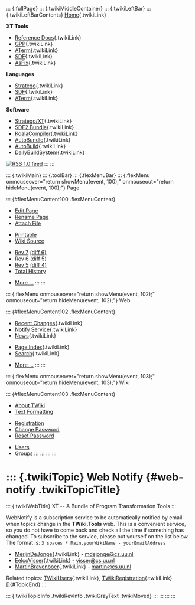 ::: {.fullPage}
::: {.twikiMiddleContainer}
::: {.twikiLeftBar}
::: {.twikiLeftBarContents}
[Home](WebHome){.twikiLink}

**XT Tools**

-   [Reference Docs](ToolReference){.twikiLink}
-   [GPP](GenericPrettyPrinter){.twikiLink}
-   [ATerm](ATermTools){.twikiLink}
-   [SDF](SdfTools){.twikiLink}
-   [AsFix](AsFixTools){.twikiLink}

**Languages**

-   [Stratego](../Stratego/WebHome){.twikiLink}
-   [SDF](../Sdf/WebHome){.twikiLink}
-   [ATerm](ATermFormat){.twikiLink}

**Software**

-   [Stratego/XT](../Stratego/StrategoDownload){.twikiLink}
-   [SDF2 Bundle](../Sdf/SdfBundle){.twikiLink}
-   [KoalaCompiler](KoalaCompiler){.twikiLink}
-   [AutoBundle](AutoBundle){.twikiLink}
-   [AutoBuild](AutoBuild){.twikiLink}
-   [DailyBuildSystem](DailyBuildSystem){.twikiLink}

[![](http://www.program-transformation.org/twiki/pub/rss.gif "RSS 1.0 feed")](http://www.program-transformation.org/twiki/bin/view/Tools/WebRss?skin=rss)
:::
:::

::: {.twikiMain}
::: {.toolBar}
::: {.flexMenuBar}
::: {.flexMenu onmouseover="return showMenu(event, 100);" onmouseout="return hideMenu(event, 100);"}
Page

::: {#flexMenuContent100 .flexMenuContent}
-   [Edit
    Page](http://www.program-transformation.org/edit/Tools/WebNotify?t=1536825759)
-   [Rename
    Page](http://www.program-transformation.org/rename/Tools/WebNotify)
-   [Attach
    File](http://www.program-transformation.org/attach/Tools/WebNotify)

<!-- -->

-   [Printable](http://www.program-transformation.org/view/Tools/WebNotify?skin=print.pattern)
-   [Wiki
    Source](http://www.program-transformation.org/view/Tools/WebNotify?skin=text&raw=on&contenttype=text/plain)

<!-- -->

-   [Rev
    7](http://www.program-transformation.org/view/Tools/WebNotify?rev=1.7)
    [(diff 6)](http://www.program-transformation.org/rdiff/Tools/WebNotify?rev1=1.7&rev2=1.6)
-   [Rev
    6](http://www.program-transformation.org/view/Tools/WebNotify?rev=1.6)
    [(diff 5)](http://www.program-transformation.org/rdiff/Tools/WebNotify?rev1=1.6&rev2=1.5)
-   [Rev
    5](http://www.program-transformation.org/view/Tools/WebNotify?rev=1.5)
    [(diff 4)](http://www.program-transformation.org/rdiff/Tools/WebNotify?rev1=1.5&rev2=1.4)
-   [Total
    History](http://www.program-transformation.org/rdiff/Tools/WebNotify)

<!-- -->

-   [More
    \...](http://www.program-transformation.org/oops/Tools/WebNotify?template=oopsmore&param1=1.7&param2=1.7)
:::
:::

::: {.flexMenu onmouseover="return showMenu(event, 102);" onmouseout="return hideMenu(event, 102);"}
Web

::: {#flexMenuContent102 .flexMenuContent}
-   [Recent Changes](WebChanges){.twikiLink}
-   [Notify Service](WebNotify){.twikiLink}
-   [News](WebNews){.twikiLink}

<!-- -->

-   [Page Index](WebIndex){.twikiLink}
-   [Search](WebSearch){.twikiLink}

<!-- -->

-   [More
    \...](http://www.program-transformation.org/oops/Tools/WebNotify?template=oopsmore&param1=1.7&param2=1.7)
:::
:::

::: {.flexMenu onmouseover="return showMenu(event, 103);" onmouseout="return hideMenu(event, 103);"}
Wiki

::: {#flexMenuContent103 .flexMenuContent}
-   [About
    TWiki](http://www.program-transformation.org/view/TWiki/WebHome)
-   [Text
    Formatting](http://www.program-transformation.org/view/TWiki/TextFormattingRules)

<!-- -->

-   [Registration](http://www.program-transformation.org/view/TWiki/TWikiRegistration)
-   [Change
    Password](http://www.program-transformation.org/view/TWiki/ChangePassword)
-   [Reset
    Password](http://www.program-transformation.org/view/TWiki/ResetPassword)

<!-- -->

-   [Users](http://www.program-transformation.org/view/Main/TWikiUsers)
-   [Groups](http://www.program-transformation.org/view/Main/TWikiGroups)
:::
:::
:::
:::

::: {.twikiTopic}
Web Notify {#web-notify .twikiTopicTitle}
==========

::: {.twikiWebTitle}
XT \-- A Bundle of Program Transformation Tools
:::

WebNotify is a subscription service to be automatically notified by
email when topics change in the **TWiki.Tools** web. This is a
convenient service, so you do not have to come back and check all the
time if something has changed. To subscribe to the service, please put
yourself on the list below. The format is:
`3 spaces * Main.yourWikiName - yourEmailAddress`

-   [MerijnDeJonge](../Main/MerijnDeJonge){.twikiLink} -
    <mdejonge@cs.uu.nl>
-   [EelcoVisser](../Main/EelcoVisser){.twikiLink} - <visser@cs.uu.nl>
-   [MartinBravenboer](../Main/MartinBravenboer){.twikiLink} -
    <martin@cs.uu.nl>

Related topics: [TWikiUsers](../Main/TWikiUsers){.twikiLink},
[TWikiRegistration](../TWiki/TWikiRegistration){.twikiLink}\
[]{#TopicEnd}
:::

::: {.twikiTopicInfo .twikiRevInfo .twikiGrayText .twikiMoved}
:::
:::
:::
:::
